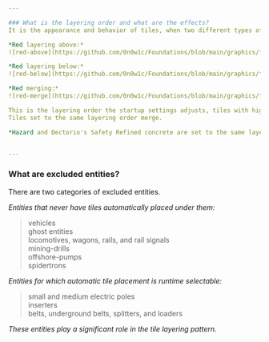 ```yaml
---

### What is the layering order and what are the effects?  
It is the appearance and behavior of tiles, when two different types of tile are placed on adjacent positions.  

*Red layering above:*  
![red-above](https://github.com/0n0w1c/Foundations/blob/main/graphics/faq/red-above.png?raw=true)  

*Red layering below:*  
![red-below](https://github.com/0n0w1c/Foundations/blob/main/graphics/faq/red-below.png?raw=true)  

*Red merging:*  
![red-merge](https://github.com/0n0w1c/Foundations/blob/main/graphics/faq/red-merge.png?raw=true)  

This is the layering order the startup settings adjusts, tiles with higher numbers layer on top of tiles with lower numbers.  
Tiles set to the same layering order merge.  

*Hazard and Dectorio's Safety Refined concrete are set to the same layering order as Refined concrete.*  


---
```


&NewLine;

### What are excluded entities?  
There are two categories of excluded entities.  

*Entities that never have tiles automatically placed under them:*  
>   vehicles  
>   ghost entities  
>   locomotives, wagons, rails, and rail signals  
>   mining-drills  
>   offshore-pumps  
>   spidertrons  

&NewLine;
&NewLine;

*Entities for which automatic tile placement is runtime selectable:*  
>   small and medium electric poles  
>   inserters  
>   belts, underground belts, splitters, and loaders  

&NewLine;

*These entities play a significant role in the tile layering pattern.*  

&NewLine;
